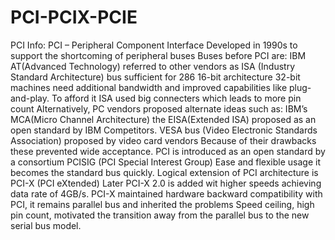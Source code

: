 # PCI-PCIX-PCIE
PCI Info:
PCI – Peripheral Component Interface
Developed in 1990s to support the shortcoming of peripheral buses
Buses before PCI are:
    IBM AT(Advanced Technology) referred to other vendors as ISA (Industry Standard Architecture) bus sufficient for 286 16-bit architecture
    32-bit machines need additional bandwidth and improved capabilities like plug-and-play.
To afford it ISA used big connecters which leads to more pin count
Alternatively, PC vendors proposed alternate ideas such as:
    IBM’s MCA(Micro Channel Architecture) the EISA(Extended ISA) proposed as an open standard by IBM Competitors.
    VESA bus (Video Electronic Standards Association) proposed by video card vendors
        Because of their drawbacks these prevented wide acceptance.
PCI is introduced as an open standard by a consortium PCISIG (PCI Special Interest Group)
Ease and flexible usage it becomes the standard bus quickly.
Logical extension of PCI architecture is PCI-X (PCI eXtended)
Later PCI-X 2.0 is added wit higher speeds achieving data rate of 4GB/s.
PCI-X maintained hardware backward compatibility with PCI, it remains parallel bus and inherited the problems
Speed ceiling, high pin count, motivated the transition away from the parallel bus to the new serial bus model.
